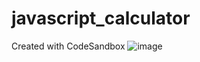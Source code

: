 # javascript_calculator
Created with CodeSandbox
![image](https://user-images.githubusercontent.com/40047335/124380367-45bd5180-dcf7-11eb-8c47-e2af94708cfb.png)
